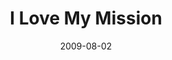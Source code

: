---
layout: message
category: message
series: "We Love Cincinnati"
title: "I Love My Mission"
date: 2009-08-02
audio-description: "Mark Stecher shares why he loves his mission, which centers on loving his city."
audio: "http://s3.amazonaws.com/crossroadsaudiomessages/WeLoveCincy5.mp3"
audio-title: "I Love My Mission"
audio-duration: "44&#58;11"
notes-description: " "
notes: "http://www.crossroads.net/players/media/hq/SN_08_01-02_09.pdf "
notes-title: "I Love My Mission (Study Notes)"
program-description: ""
program: "http://www.crossroads.net/players/media/hq/0801_02Program.pdf"
program-title: "I Love My Mission (Program)"
video-description: "Mark Stecher shares why he loves his mission, which primarily revolves around loving his city."
video-title: "I Love My Mission"
video: "https://s3.amazonaws.com/crossroadsvideomessages/WeLoveCincy5.mp4"
---
